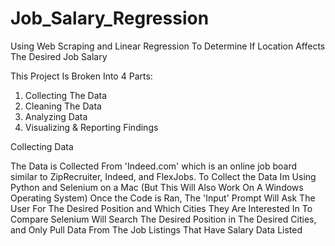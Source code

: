 # Job_Salary_Regression
Using Web Scraping and Linear Regression To Determine If Location Affects The Desired Job Salary

This Project Is Broken Into 4 Parts:
1. Collecting The Data
2. Cleaning The Data
3. Analyzing Data
4. Visualizing & Reporting Findings


Collecting Data
  
  The Data is Collected From 'Indeed.com' which is an online job board similar to ZipRecruiter, Indeed, and FlexJobs.
  To Collect the Data Im Using Python and Selenium on a Mac (But This Will Also Work On A Windows Operating System)
  Once the Code is Ran, The 'Input' Prompt Will Ask The User For The Desired Position and Which Cities They Are Interested In To Compare
  Selenium Will Search The Desired Position in The Desired Cities, and Only Pull Data From The Job Listings That Have Salary Data Listed